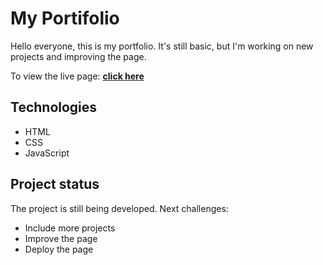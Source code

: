 # My Portifolio

Hello everyone, this is my portfolio. It's still basic, but I'm working on new projects and improving the page.

To view the live page: **[click here](https://alessandramorita.github.io/Portifolio/)**

## Technologies

* HTML
* CSS
* JavaScript

## Project status

The project is still being developed. Next challenges:

* Include more projects
* Improve the page
* Deploy the page